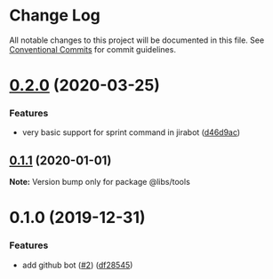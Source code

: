 # Change Log

All notable changes to this project will be documented in this file.
See [Conventional Commits](https://conventionalcommits.org) for commit guidelines.

# [0.2.0](https://github.com/mariusz-kabala/bots/compare/@libs/tools@0.1.1...@libs/tools@0.2.0) (2020-03-25)


### Features

* very basic support for sprint command in jirabot ([d46d9ac](https://github.com/mariusz-kabala/bots/commit/d46d9ac1b3c46530c6508ec8469016a27d8d9b88))





## [0.1.1](https://github.com/mariusz-kabala/bots/compare/@libs/tools@0.1.0...@libs/tools@0.1.1) (2020-01-01)

**Note:** Version bump only for package @libs/tools





# 0.1.0 (2019-12-31)


### Features

* add github bot ([#2](https://github.com/mariusz-kabala/bots/issues/2)) ([df28545](https://github.com/mariusz-kabala/bots/commit/df2854521613efbde3a072ff44bf4c588cf80026))
